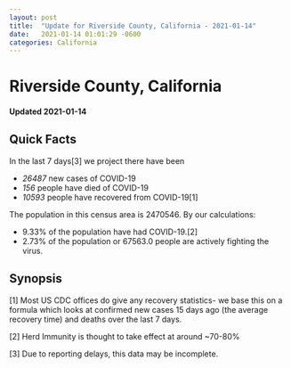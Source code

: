 ```yaml
---
layout: post
title:  "Update for Riverside County, California - 2021-01-14"
date:   2021-01-14 01:01:29 -0600
categories: California
---
```


# Riverside County, California
#### Updated 2021-01-14

## Quick Facts

In the last 7 days[3] we project there have been
- *26487* new cases of COVID-19
- *156* people have died of COVID-19
- *10593* people have recovered from COVID-19[1]

The population in this census area is 2470546. By our calculations:
- 9.33% of the population have had COVID-19.[2]
- 2.73% of the population or 67563.0 people are actively fighting the virus.

## Synopsis




[1] Most US CDC offices do give any recovery statistics- we base this on a formula which looks at confirmed new cases
15 days ago (the average recovery time) and deaths over the last 7 days.

[2] Herd Immunity is thought to take effect at around ~70-80%

[3] Due to reporting delays, this data may be incomplete.
 
    